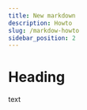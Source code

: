 ```yaml
---
title: New markdown
description: Howto
slug: /markdow-howto
sidebar_position: 2
---
```


# Heading


text

